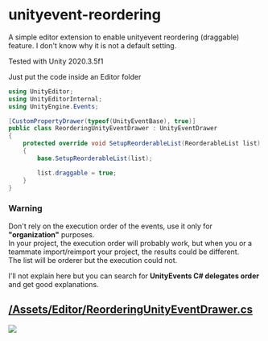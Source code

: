 # unityevent-reordering

A simple editor extension to enable unityevent reordering (draggable) feature. I don't know why it is not a default setting.

Tested with Unity 2020.3.5f1

Just put the code inside an Editor folder

```c#
using UnityEditor;
using UnityEditorInternal;
using UnityEngine.Events;

[CustomPropertyDrawer(typeof(UnityEventBase), true)]
public class ReorderingUnityEventDrawer : UnityEventDrawer
{
    protected override void SetupReorderableList(ReorderableList list)
    {
        base.SetupReorderableList(list);

        list.draggable = true;
    }
}
```

### Warning

Don't rely on the execution order of the events, use it only for **"organization"** purposes.  
In your project, the execution order will probably work, but when you or a teammate import/reimport your project, the results could be different.  
The list will be orderer but the execution could not.

I'll not explain here but you can search for **UnityEvents C# delegates order** and get good explanations.

## [/Assets/Editor/**ReorderingUnityEventDrawer.cs**](https://github.com/vlab22/unityevent-reordering/blob/main/Assets/Editor/ReorderingUnityEventDrawer.cs)

![](https://user-images.githubusercontent.com/1412924/124610283-aa4fec00-de70-11eb-9b50-c588fb548b8a.gif)

